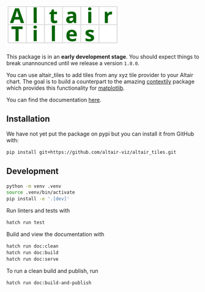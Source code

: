 <img src="https://raw.githubusercontent.com/altair-viz/altair_tiles/main/doc/logo.svg" height="110"></img>

This package is in an **early development stage**. You should expect things to break unannounced until we release a version `1.0.0`.

You can use altair_tiles to add tiles from any xyz tile provider to your Altair chart. The goal is to build a counterpart to the amazing [contextily](https://github.com/geopandas/contextily) package which provides this functionality for [matplotlib](https://matplotlib.org/).

You can find the documentation [here](https://altair-viz.github.io/altair_tiles).

## Installation
We have not yet put the package on pypi but you can install it from GitHub with:

```bash
pip install git+https://github.com/altair-viz/altair_tiles.git
```

## Development
```bash
python -m venv .venv
source .venv/bin/activate
pip install -e '.[dev]'
```

Run linters and tests with
```bash
hatch run test
```

Build and view the documentation with
```bash
hatch run doc:clean
hatch run doc:build
hatch run doc:serve
```

To run a clean build and publish, run
```bash
hatch run doc:build-and-publish
```
